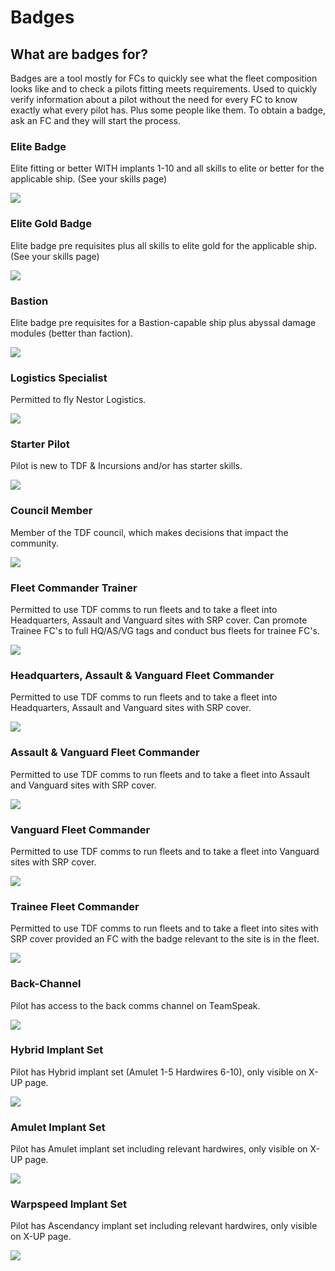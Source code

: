 # Badges

## What are badges for?

Badges are a tool mostly for FCs to quickly see what the fleet composition looks like and to check a pilots fitting meets requirements. Used to quickly verify information about a pilot without the need for every FC to know exactly what every pilot has. Plus some people like them. To obtain a badge, ask an FC and they will start the process.

### Elite Badge

Elite fitting or better WITH implants 1-10 and all skills to elite or better for the applicable ship. (See your skills page)

![](e.png)

### Elite Gold Badge

Elite badge pre requisites plus all skills to elite gold for the applicable ship. (See your skills page)

![](egold.png)

### Bastion

Elite badge pre requisites for a Bastion-capable ship plus abyssal damage modules (better than faction).

![](bastion.png)

### Logistics Specialist

Permitted to fly Nestor Logistics.

![](l.png)

### Starter Pilot

Pilot is new to TDF & Incursions and/or has starter skills.

![](starter.png)

### Council Member

Member of the TDF council, which makes decisions that impact the community.

![](c.png)

### Fleet Commander Trainer

Permitted to use TDF comms to run fleets and to take a fleet into Headquarters, Assault and Vanguard sites with SRP cover.
Can promote Trainee FC's to full HQ/AS/VG tags and conduct bus fleets for trainee FC's.

![](trainer.png)

### Headquarters, Assault & Vanguard Fleet Commander

Permitted to use TDF comms to run fleets and to take a fleet into Headquarters, Assault and Vanguard sites with SRP cover.

![](hq.png)

### Assault & Vanguard Fleet Commander

Permitted to use TDF comms to run fleets and to take a fleet into Assault and Vanguard sites with SRP cover.

![](as.png)

### Vanguard Fleet Commander

Permitted to use TDF comms to run fleets and to take a fleet into Vanguard sites with SRP cover.

![](vg.png)

### Trainee Fleet Commander

Permitted to use TDF comms to run fleets and to take a fleet into sites with SRP cover provided an FC with the badge relevant to the site is in the fleet.

![](trainee.png)

### Back-Channel

Pilot has access to the back comms channel on TeamSpeak.

![](b.png)

### Hybrid Implant Set

Pilot has Hybrid implant set (Amulet 1-5 Hardwires 6-10), only visible on X-UP page.

![](h.png)

### Amulet Implant Set

Pilot has Amulet implant set including relevant hardwires, only visible on X-UP page.

![](a.png)

### Warpspeed Implant Set

Pilot has Ascendancy implant set including relevant hardwires, only visible on X-UP page.

![](w.png)
